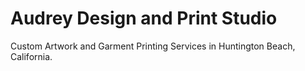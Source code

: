 # Audrey Design and Print Studio

Custom Artwork and Garment Printing Services in Huntington Beach, California.
